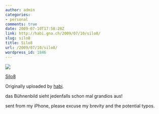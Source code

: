```yaml
---
author: admin
categories:
- personal
comments: true
date: 2009-07-10T17:58:28Z
link: http://habi.gna.ch/2009/07/10/silo8/
slug: silo8
title: Silo8
url: /2009/07/10/silo8/
wordpress_id: 1846
---
```


[![](http://farm3.static.flickr.com/2583/3707831004_14d4c342fc_m.jpg)](http://www.flickr.com/photos/habi/3707831004/)
   

 
  [Silo8](http://www.flickr.com/photos/habi/3707831004/)
    

  Originally uploaded by [habi](http://www.flickr.com/people/habi/).
 



das Bühnenbild sieht jedenfalls schon mal grandios aus!  

  

sent from my iPhone, please excuse my brevity and the potential typos.
  

